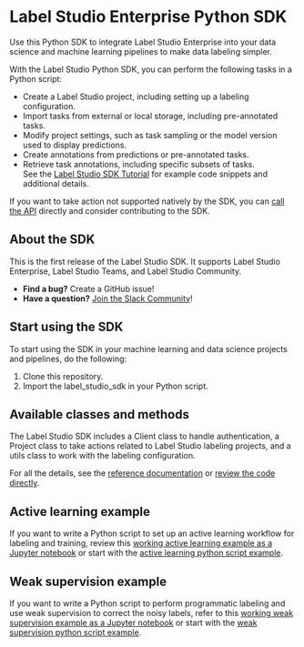 # Label Studio Enterprise Python SDK

Use this Python SDK to integrate Label Studio Enterprise into your data science and machine learning pipelines to make data labeling simpler. 

With the Label Studio Python SDK, you can perform the following tasks in a Python script:
- Create a Label Studio project, including setting up a labeling configuration. 
- Import tasks from external or local storage, including pre-annotated tasks.
- Modify project settings, such as task sampling or the model version used to display predictions. 
- Create annotations from predictions or pre-annotated tasks. 
- Retrieve task annotations, including specific subsets of tasks.  
See the [Label Studio SDK Tutorial](https://labelstud.io/guide/sdk.html) for example code snippets and additional details. 

If you want to take action not supported natively by the SDK, you can [call the API](https://labelstud.io/api) directly and consider contributing to the SDK.

## About the SDK

This is the first release of the Label Studio SDK. It supports Label Studio Enterprise, Label Studio Teams, and Label Studio Community.

- **Find a bug?** Create a GitHub issue!
- **Have a question?** [Join the Slack Community](http://slack.labelstud.io.s3-website-us-east-1.amazonaws.com/?source=github-sdk)!

## Start using the SDK

To start using the SDK in your machine learning and data science projects and pipelines, do the following:
1. Clone this repository.
2. Import the label_studio_sdk in your Python script. 

## Available classes and methods

The Label Studio SDK includes a Client class to handle authentication, a Project class to take actions related to Label Studio labeling projects, and a utils class to work with the labeling configuration. 

For all the details, see the [reference documentation](https://labelstud.io/label-studio-sdk) or [review the code directly](https://github.com/heartexlabs/label-studio-sdk/tree/master/label_studio_sdk). 

## Active learning example

If you want to write a Python script to set up an active learning workflow for labeling and training, review this [working active learning example as a Jupyter notebook](https://github.com/heartexlabs/label-studio-sdk/blob/master/examples/Active%20Learning.ipynb) or start with the [active learning python script example](https://github.com/heartexlabs/label-studio-sdk/blob/master/examples/active_learning.py).

## Weak supervision example

If you want to write a Python script to perform programmatic labeling and use weak supervision to correct the noisy labels, refer to this [working weak supervision example as a Jupyter notebook](https://github.com/heartexlabs/label-studio-sdk/blob/master/examples/Weak%20Supervision.ipynb) or start with the [weak supervision python script example](https://github.com/heartexlabs/label-studio-sdk/blob/master/examples/weak_supervision.py).